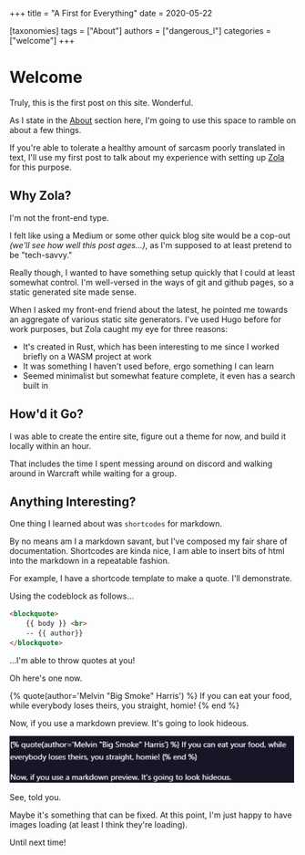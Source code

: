 +++
title = "A First for Everything"
date = 2020-05-22

[taxonomies]
tags = ["About"]
authors = ["dangerous_l"]
categories = ["welcome"]
+++

# Welcome

Truly, this is the first post on this site. Wonderful.

As I state in the [About](/about/) section here, I'm going to use this space to ramble on about a few things.

If you're able to tolerate a healthy amount of sarcasm poorly translated in text, I'll use my first post to talk about my experience with setting up [Zola](https://www.getzola.org/) for this purpose.

<!-- more -->

## Why Zola?

I'm not the front-end type.

I felt like using a Medium or some other quick blog site would be a cop-out _(we'll see how well this post ages...)_, as I'm supposed to at least pretend to be "tech-savvy."

Really though, I wanted to have something setup quickly that I could at least somewhat control. I'm well-versed in the ways of git and github pages, so a static generated site made sense.

When I asked my front-end friend about the latest, he pointed me towards an aggregate of various static site generators. I've used Hugo before for work purposes, but Zola caught my eye for three reasons:

- It's created in Rust, which has been interesting to me since I worked briefly on a WASM project at work
- It was something I haven't used before, ergo something I can learn
- Seemed minimalist but somewhat feature complete, it even has a search built in


## How'd it Go?

I was able to create the entire site, figure out a theme for now, and build it locally within an hour. 

That includes the time I spent messing around on discord and walking around in Warcraft while waiting for a group.

## Anything Interesting?

One thing I learned about was `shortcodes` for markdown. 

By no means am I a markdown savant, but I've composed my fair share of documentation. Shortcodes are kinda nice, I am able to insert bits of html into the markdown in a repeatable fashion.

For example, I have a shortcode template to make a quote. I'll demonstrate.

Using the codeblock as follows...

```html
<blockquote>
    {{ body }} <br>
    -- {{ author}}
</blockquote>
```

...I'm able to throw quotes at you!

Oh here's one now.

{% quote(author='Melvin "Big Smoke" Harris') %}
 If you can eat your food, while everybody loses theirs, you straight, homie!
{% end %}

Now, if you use a markdown preview. It's going to look hideous.

<img src="/images/ugly522.PNG" alt="so ugly" 
width="500"/>

See, told you.

Maybe it's something that can be fixed. At this point, I'm just happy to have images loading (at least I think they're loading).


Until next time!

<!-- ## An Image
<img src="/images/IMG_0733.PNG" alt="An HTML image" width="500"/> -->

